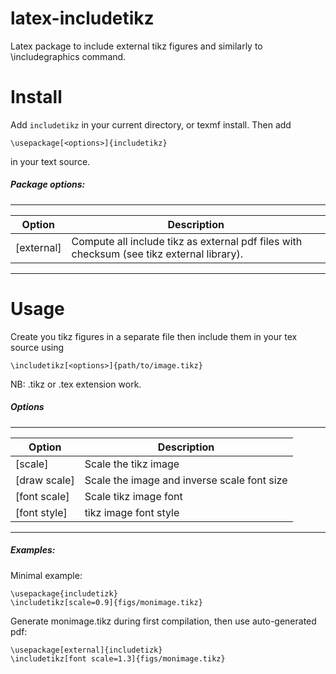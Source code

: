 # latex-includetikz
Latex package to include external tikz figures and similarly to \includegraphics command.


# Install

Add `includetikz` in your current directory, or texmf install. 
Then add
```
\usepackage[<options>]{includetikz}
```
in your text source.

##### Package options:

------
Option | Description
--- | ---
[external] | Compute all include tikz as external pdf files with checksum (see tikz external library).
------

# Usage

Create you tikz figures in a separate file then include them in your tex source using
```
\includetikz[<options>]{path/to/image.tikz}
```
NB: .tikz or .tex extension work.

##### Options

------
Option | Description
--- | ---
[scale] | Scale the tikz image
[draw scale] | Scale the image and inverse scale font size
[font scale] |  Scale tikz image font
[font style] | tikz image font style
------

##### Examples:

Minimal example:
```
\usepackage{includetizk}
\includetikz[scale=0.9]{figs/monimage.tikz}
```
Generate monimage.tikz during first compilation, then use auto-generated pdf:
```
\usepackage[external]{includetizk}
\includetikz[font scale=1.3]{figs/monimage.tikz}
```
